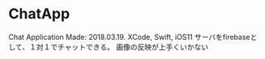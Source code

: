 # ChatApp
Chat Application
Made: 2018.03.19.
XCode, Swift, iOS11
サーバをfirebaseとして、１対１でチャットできる。
画像の反映が上手くいかない
